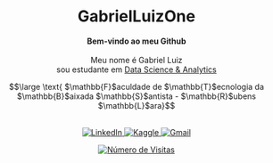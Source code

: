 <h1 align="center">GabrielLuizOne</h1>

<p align="center">
    <b>Bem-vindo ao meu Github</b><br><br>
    Meu nome é Gabriel Luiz</br>sou estudante em
    <a href="https://fatecrl.edu.br/cursos/ciencia-de-dados">Data Science & Analytics</a>
    
<!-- <a href="https://gabrielluizone.notion.site/Monitoria-a63bfe432c224921b0260ccb66a1f964">Monitor de Álgebra Linear</a> e <a href="https://gabrielluizone.notion.site/C-lculo-Diferencial-e-Integral-b50ab6469ca843ea89293705a9a9baf0?pvs=4">Cálculo</a><br> -->
    
$$\large \text{ $\mathbb{F}$aculdade de $\mathbb{T}$ecnologia da $\mathbb{B}$aixada $\mathbb{S}$antista - $\mathbb{R}$ubens $\mathbb{L}$ara}$$</p>

<p align="center">
    <br>
    <a href="https://www.linkedin.com/in/gabrielluizone/">
        <img src="https://img.shields.io/badge/LinkedIn-404248?style=flat-&logo=linkedin" alt="LinkedIn">
    </a>
    <a href="https://www.kaggle.com/gabrielluizone">
        <img src="https://img.shields.io/badge/Kaggle-404248?style=flat&logo=kaggle" alt="Kaggle">
    </a>
    <a href="mailto:gabrielluizone@gmail.com">
        <img src="https://img.shields.io/badge/-Gmail-404248?style=flat-&labelColor=404248&logo=gmail&logoColor=white&link=gabrielluiztwo" alt="Gmail">
    </a><br><!--
     Portfólio <a href="https://gabrielluizone.github.io/">gabrielluizone.github.io</a></p> -->

<p align="center">
  <a href="https://github.com/gabrielluizone">
    <img src="https://komarev.com/ghpvc/?username=Skaftell&color=2f354f&label=:D&style=flat-square" alt="Número de Visitas">
  </a>
</p>

